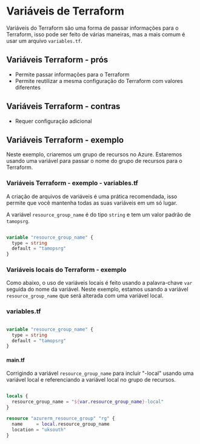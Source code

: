 # Variáveis de Terraform

Variáveis do Terraform são uma forma de passar informações para o Terraform, isso pode ser feito de várias maneiras, mas a mais comum é usar um arquivo `variables.tf`.

## Variáveis Terraform - prós

- Permite passar informações para o Terraform
- Permite reutilizar a mesma configuração do Terraform com valores diferentes

## Variáveis Terraform - contras

- Requer configuração adicional

## Variáveis Terraform - exemplo

Neste exemplo, criaremos um grupo de recursos no Azure. Estaremos usando uma variável para passar o nome do grupo de recursos para o Terraform.

### Variáveis Terraform - exemplo - variables.tf

A criação de arquivos de variáveis é uma prática recomendada, isso permite que você mantenha todas as suas variáveis em um só lugar.

A variável `resource_group_name` é do tipo `string` e tem um valor padrão de `tamopsrg`.

```terraform

variable "resource_group_name" {
  type = string
  default = "tamopsrg"
}

```

### Variáveis locais do Terraform - exemplo

Como abaixo, o uso de variáveis locais é feito usando a palavra-chave `var` seguida do nome da variável. Neste exemplo, estamos usando a variável `resource_group_name` que será alterada com uma variável local.

### variables.tf

```terraform

variable "resource_group_name" {
  type = string
  default = "tamopsrg"
}

```

#### main.tf

Corrigindo a variável `resource_group_name` para incluir "-local" usando uma variável local e referenciando a variável local no grupo de recursos.

```terraform

locals {
  resource_group_name = "${var.resource_group_name}-local"
}

resource "azurerm_resource_group" "rg" {
  name     = local.resource_group_name
  location = "uksouth"
}

```



